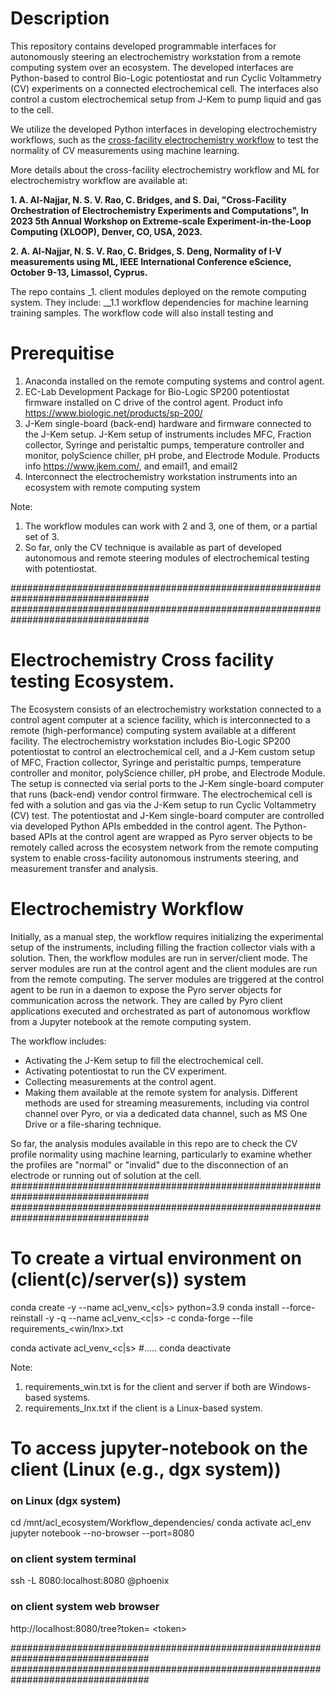 
# Description

This repository contains developed programmable interfaces for autonomously steering an electrochemistry workstation from a remote computing system over an ecosystem. The developed interfaces are Python-based to control Bio-Logic potentiostat and run Cyclic Voltammetry (CV) experiments on a connected electrochemical cell. The interfaces also control a custom electrochemical setup from J-Kem to pump liquid and gas to the cell.

We utilize the developed Python interfaces in developing electrochemistry workflows, such as the [cross-facility electrochemistry workflow](https://github.com/aneesalnajjar/electrochemistry/blob/main/README.md#electrochemistry-workflow) to test the normality of CV measurements using machine learning.

More details about the cross-facility electrochemistry workflow and ML for electrochemistry workflow are available at:

  **1. A. Al-Najjar, N. S. V. Rao,  C. Bridges, and S. Dai, "Cross-Facility Orchestration of Electrochemistry Experiments and Computations", In 2023 5th Annual Workshop on Extreme-scale Experiment-in-the-Loop Computing (XLOOP), Denver, CO, USA, 2023.**

  **2. A. Al-Najjar, N. S. V. Rao, C. Bridges, S. Deng, Normality of I-V measurements using ML, IEEE International Conference eScience, October 9-13, Limassol, Cyprus.**

The repo contains
_1. client modules deployed on the remote computing system. They include:
__1.1 workflow dependencies for machine learning training samples. The workflow code will also install testing and 

# Prerequitise

1. Anaconda installed on the remote computing systems and control agent.
2. EC-Lab Development Package for Bio-Logic SP200 potentiostat firmware installed on C drive of the control agent. Product info https://www.biologic.net/products/sp-200/
3. J-Kem single-board (back-end) hardware and firmware connected to the J-Kem setup. J-Kem setup of instruments includes MFC, Fraction collector, Syringe and peristaltic pumps, temperature controller and monitor, polyScience chiller, pH probe, and Electrode Module.
Products info https://www.jkem.com/, and email1, and email2
4. Interconnect the electrochemistry workstation instruments into an ecosystem with remote computing system

Note:
1. The workflow modules can work with 2 and 3, one of them, or a partial set of 3.
2. So far, only the CV technique is available as part of developed autonomous and remote steering modules of electrochemical testing with potentiostat.

#################################################################################
#################################################################################

# Electrochemistry Cross facility testing Ecosystem.
 
The Ecosystem consists of an electrochemistry workstation connected to a control agent computer at a science facility, which is interconnected to a remote (high-performance) computing system available at a different facility.
The electrochemistry workstation includes Bio-Logic SP200 potentiostat to control an electrochemical cell, and a J-Kem custom setup of MFC, Fraction collector, Syringe and peristaltic pumps, temperature controller and monitor, polyScience chiller, pH probe, and Electrode Module. The setup is connected via serial ports to the J-Kem single-board computer that runs (back-end) vendor control firmware.
The electrochemical cell is fed with a solution and gas via the J-Kem setup to run Cyclic Voltammetry (CV) test. 
The potentiostat and J-Kem single-board computer are controlled via developed Python APIs embedded in the control agent.
The Python-based APIs at the control agent are wrapped as Pyro server objects to be remotely called across the ecosystem network from the remote computing system to enable cross-facility autonomous instruments steering, and measurement transfer and analysis.
	
# Electrochemistry Workflow

Initially, as a manual step, the workflow requires initializing the experimental setup of the instruments, including filling the fraction collector vials with a solution. 
Then, the workflow modules are run in server/client mode. The server modules are run at the control agent and the client modules are run from the remote computing.
The server modules are triggered at the control agent to be run in a daemon to expose the Pyro server objects for communication across the network. They are called by Pyro client applications executed and orchestrated as part of autonomous workflow from a Jupyter notebook at the remote computing system.

The workflow includes:
  * Activating the J-Kem setup to fill the electrochemical cell.
  * Activating potentiostat to run the CV experiment.
  * Collecting measurements at the control agent.
  * Making them available at the remote system for analysis. Different methods are used for streaming measurements, including via control channel over Pyro, or via a dedicated data channel, such as MS One Drive or a file-sharing technique.

So far, the analysis modules available in this repo are to check the CV profile normality using machine learning, particularly to examine whether the profiles are "normal" or "invalid" due to the disconnection of an electrode or running out of solution at the cell.
#################################################################################
#################################################################################

# To create a virtual environment on (client(c)/server(s)) system
conda create -y --name acl_venv_<c|s> python=3.9
conda install --force-reinstall -y -q --name acl_venv_<c|s> -c conda-forge --file requirements_<win/lnx>.txt

conda activate acl_venv_<c|s>
#.....
conda deactivate

Note:
1. requirements_win.txt is for the client and server if both are Windows-based systems.
2. requirements_lnx.txt if the client is a Linux-based system.

# To access jupyter-notebook on the client (Linux (e.g., dgx system))
### on Linux (dgx system)
cd /mnt/acl_ecosystem/Workflow_dependencies/
conda activate acl_env
jupyter notebook --no-browser --port=8080

### on client system terminal
ssh -L 8080:localhost:8080 <user>@phoenix

### on client system web browser
http://localhost:8080/tree?token= &lt;token&gt;

#################################################################################
#################################################################################
